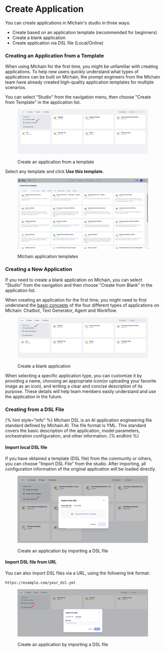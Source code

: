 # Create Application

You can create applications in Mlchain's studio in three ways:

* Create based on an application template (recommended for beginners)
* Create a blank application
* Create application via DSL file (Local/Online)

### Creating an Application from a Template

When using Mlchain for the first time, you might be unfamiliar with creating applications. To help new users quickly understand what types of applications can be built on Mlchain, the prompt engineers from the Mlchain team have already created high-quality application templates for multiple scenarios.

You can select "Studio" from the navigation menu, then choose "Create from Template" in the application list.

<figure><img src="../../../img/create-an-app.png" alt=""><figcaption><p>Create an application from a template</p></figcaption></figure>

Select any template and click **Use this template.**

<figure><img src="../../.gitbook/assets/guides/application_orchestrate/creating-an-application/image (169).png" alt=""><figcaption><p>Mlchain application templates</p></figcaption></figure>

### Creating a New Application

If you need to create a blank application on Mlchain, you can select "Studio" from the navigation and then choose "Create from Blank" in the application list.

When creating an application for the first time, you might need to first understand the [basic concepts](./#application\_type) of the four different types of applications on Mlchain: Chatbot, Text Generator, Agent and Workflow.

<figure><img src="../../../img/create-from-blank.png" alt=""><figcaption><p>Create a blank application</p></figcaption></figure>

When selecting a specific application type, you can customize it by providing a name, choosing an appropriate icon(or uploading your favorite image as an icon), and writing a clear and concise description of its purpose. These details will help team members easily understand and use the application in the future.

### Creating from a DSL File

{% hint style="info" %}
Mlchain DSL is an AI application engineering file standard defined by Mlchain.AI. The file format is YML. This standard covers the basic description of the application, model parameters, orchestration configuration, and other information.
{% endhint %}

#### Import local DSL file

If you have obtained a template (DSL file) from the community or others, you can choose "Import DSL File" from the studio. After importing, all configuration information of the original application will be loaded directly.

<figure><img src="../../../img/en-import-dsl-file.png" alt=""><figcaption><p>Create an application by importing a DSL file</p></figcaption></figure>

#### Import DSL file from URL

You can also import DSL files via a URL, using the following link format:

```URL
https://example.com/your_dsl.yml
```

<figure><img src="../../../img/en-import-dsl-file-via-url.png" alt=""><figcaption><p>Create an application by importing a DSL file</p></figcaption></figure>
